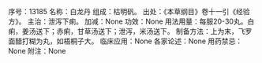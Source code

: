 序号：13185
名称：白龙丹
组成：枯明矾。
出处：《本草纲目》卷十一引《经验方》。
主治：泄泻下痢。
加减：None
功效：None
用法用量：每服20-30丸。白痢，姜汤送下；赤痢，甘草汤送下；泄泻，米汤送下。
制备方法：上为末，飞罗面醋打糊为丸，如梧桐子大。
临床应用：None
各家论述：None
用药禁忌：None
附注：None
